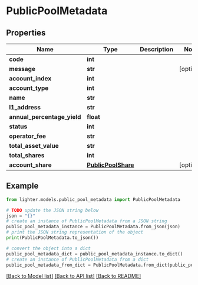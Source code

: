 # PublicPoolMetadata


## Properties

Name | Type | Description | Notes
------------ | ------------- | ------------- | -------------
**code** | **int** |  | 
**message** | **str** |  | [optional] 
**account_index** | **int** |  | 
**account_type** | **int** |  | 
**name** | **str** |  | 
**l1_address** | **str** |  | 
**annual_percentage_yield** | **float** |  | 
**status** | **int** |  | 
**operator_fee** | **str** |  | 
**total_asset_value** | **str** |  | 
**total_shares** | **int** |  | 
**account_share** | [**PublicPoolShare**](PublicPoolShare.md) |  | [optional] 

## Example

```python
from lighter.models.public_pool_metadata import PublicPoolMetadata

# TODO update the JSON string below
json = "{}"
# create an instance of PublicPoolMetadata from a JSON string
public_pool_metadata_instance = PublicPoolMetadata.from_json(json)
# print the JSON string representation of the object
print(PublicPoolMetadata.to_json())

# convert the object into a dict
public_pool_metadata_dict = public_pool_metadata_instance.to_dict()
# create an instance of PublicPoolMetadata from a dict
public_pool_metadata_from_dict = PublicPoolMetadata.from_dict(public_pool_metadata_dict)
```
[[Back to Model list]](../README.md#documentation-for-models) [[Back to API list]](../README.md#documentation-for-api-endpoints) [[Back to README]](../README.md)


